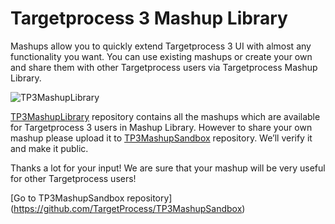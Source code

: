 Targetprocess 3 Mashup Library
=============================

Mashups allow you to quickly extend Targetprocess 3 UI with almost any functionality you want. You can use existing mashups or create your own and share them with other Targetprocess users via Targetprocess Mashup Library.

![TP3MashupLibrary](https://github.com/TargetProcess/TP3MashupLibrary/raw/master/TP3MashupLibrary.png)

[TP3MashupLibrary](https://github.com/TargetProcess/TP3MashupLibrary) repository contains all the mashups which are available for Targetprocess 3 users in Mashup Library. However to share your own mashup please upload it to [TP3MashupSandbox](https://github.com/TargetProcess/TP3MashupSandbox) repository. We’ll verify it and make it public.

Thanks a lot for your input! We are sure that your mashup will be very useful for other Targetprocess users!

[Go to TP3MashupSandbox repository] (https://github.com/TargetProcess/TP3MashupSandbox)
